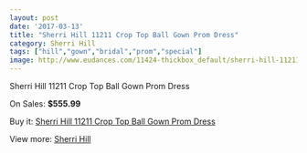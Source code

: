 ```yaml
---
layout: post
date: '2017-03-13'
title: "Sherri Hill 11211 Crop Top Ball Gown Prom Dress"
category: Sherri Hill
tags: ["hill","gown","bridal","prom","special"]
image: http://www.eudances.com/11424-thickbox_default/sherri-hill-11211-crop-top-ball-gown-prom-dress.jpg
---
```

Sherri Hill 11211 Crop Top Ball Gown Prom Dress

On Sales: **$555.99**
<a href="https://www.eudances.com/en/sherri-hill/3629-sherri-hill-11211-crop-top-ball-gown-prom-dress.html"><amp-img layout="responsive" width="600" height="600" src="//www.eudances.com/11424-thickbox_default/sherri-hill-11211-crop-top-ball-gown-prom-dress.jpg" alt="Sherri Hill 11211 Crop Top Ball Gown Prom Dress 0" /></a>
<a href="https://www.eudances.com/en/sherri-hill/3629-sherri-hill-11211-crop-top-ball-gown-prom-dress.html"><amp-img layout="responsive" width="600" height="600" src="//www.eudances.com/11426-thickbox_default/sherri-hill-11211-crop-top-ball-gown-prom-dress.jpg" alt="Sherri Hill 11211 Crop Top Ball Gown Prom Dress 1" /></a>
<a href="https://www.eudances.com/en/sherri-hill/3629-sherri-hill-11211-crop-top-ball-gown-prom-dress.html"><amp-img layout="responsive" width="600" height="600" src="//www.eudances.com/11425-thickbox_default/sherri-hill-11211-crop-top-ball-gown-prom-dress.jpg" alt="Sherri Hill 11211 Crop Top Ball Gown Prom Dress 2" /></a>

Buy it: [Sherri Hill 11211 Crop Top Ball Gown Prom Dress](https://www.eudances.com/en/sherri-hill/3629-sherri-hill-11211-crop-top-ball-gown-prom-dress.html "Sherri Hill 11211 Crop Top Ball Gown Prom Dress")

View more: [Sherri Hill](https://www.eudances.com/en/80-Sherri-Hill "Sherri Hill")